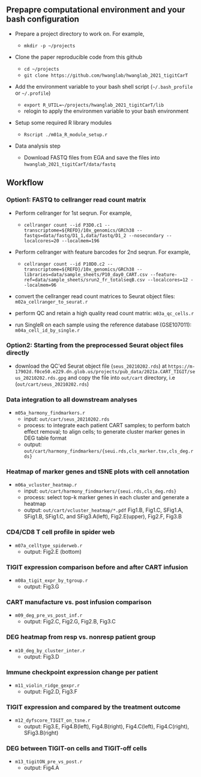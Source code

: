 
## Prepapre computational environment and your bash configuration
- Prepare a project directory to work on. For example,
	- `mkdir -p ~/projects`
- Clone the paper reproducible code from this github
	- `cd ~/projects`
	- `git clone https://github.com/hwanglab/hwanglab_2021_tigitCarT`
	
- Add the environment variable to your bash shell script (`~/.bash_profile` or `~/.profile`)
	- `export R_UTIL=~/projects/hwanglab_2021_tigitCarT/lib`
	- relogin to apply the environmen variable to your bash environment

- Setup some required R library modules
	- `Rscript ./m01a_R_module_setup.r`

- Data analysis step
	- Download FASTQ files from EGA and save the files into `hwanglab_2021_tigitCarT/data/fastq`


## Workflow
### Option1: FASTQ to cellranger read count matrix
- Perform cellranger for 1st seqrun. For example,
	- ```cellranger count --id P3D0.c1 --transcriptome=${REFD}/10x_genomics/GRCh38 --fastqs=data/fastq/D1_1,data/fastq/D1_2 --nosecondary --localcores=20 --localmem=196```

- Perform cellranger with feature barcodes for 2nd seqrun. For example,
	- ```cellranger count --id P10D0.c2 --transcriptome=${REFD}/10x_genomics/GRCh38 --libraries=data/sample_sheets/P10_day0_CART.csv --feature-ref=data/sample_sheets/srun2_fr_totalseqB.csv --localcores=12 --localmem=96```

- convert the cellranger read count matrices to Seurat object files: `m02a_cellranger_to_seurat.r`

- perform QC and retain a high quality read count matrix: `m03a_qc_cells.r`

- run SingleR on each sample using the reference database (GSE107011): `m04a_cell_id_by_single.r`

### Option2: Starting from the preprocessed Seurat object files directly
- download the QC'ed Seurat object file (`seus_20210202.rds`) at `https://m-17902d.f0ce50.e229.dn.glob.us/projects/pub_data/2021a.CART_TIGIT/seus_20210202.rds.gpg` and copy the file into `out/cart` directory, i.e (`out/cart/seus_20210202.rds`)


### Data integration to all downstream analyses
- `m05a_harmony_findmarkers.r`
	- input: `out/cart/seus_20210202.rds`
	- process: to integrate each patient CART samples; to perform batch effect removal; to align cells; to generate cluster marker genes in DEG table format
	- output: `out/cart/harmony_findmarkers/{seui.rds,cls_marker.tsv,cls_deg.rds}`

### Heatmap of marker genes and tSNE plots with cell annotation
- `m06a_vcluster_heatmap.r`
	- input: `out/cart/harmony_findmarkers/{seui.rds,cls_deg.rds}`
	- process: select top-k marker genes in each cluster and generate a heatmap
	- output: `out/cart/vcluster_heatmap/*.pdf` Fig1.B, Fig1.C, SFig1.A, SFig1.B, SFig1.C, and SFig3.A(left), Fig2.E(upper), Fig2.F, Fig3.B

### CD4/CD8 T cell profile in spider web
- `m07a_celltype_spiderweb.r`
	- output: Fig2.E (bottom)

### TIGIT expression comparison before and after CART infusion
- `m08a_tigit_expr_by_tgroup.r`
	- output: Fig3.G

### CART manufacture vs. post infusion comparison
- `m09_deg_pre_vs_post_inf.r`
	- output: Fig2.C, Fig2.G, Fig2.B, Fig3.C

### DEG heatmap from resp vs. nonresp patient group
- `m10_deg_by_cluster_inter.r`
	- output: Fig3.D

### Immune checkpoint expression change per patient
- `m11_violin_ridge_gexpr.r`
	- output: Fig2.D, Fig3.F

### TIGIT expression and compared by the treatment outcome
- `m12_dyfscore_TIGIT_on_tsne.r`
	- output: Fig3.E, Fig4.B(left), Fig4.B(right), Fig4.C(left), Fig4.C(right), SFig3.B(right)
	
### DEG between TIGIT-on cells and TIGIT-off cells
- `m13_tigitON_pre_vs_post.r`
	- output: Fig4.A